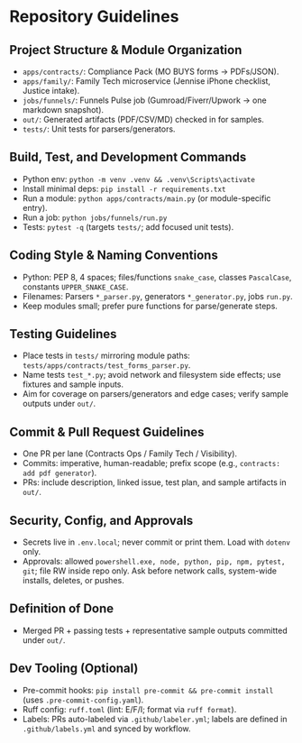 # Repository Guidelines

## Project Structure & Module Organization
- `apps/contracts/`: Compliance Pack (MO BUYS forms → PDFs/JSON).
- `apps/family/`: Family Tech microservice (Jennise iPhone checklist, Justice intake).
- `jobs/funnels/`: Funnels Pulse job (Gumroad/Fiverr/Upwork → one markdown snapshot).
- `out/`: Generated artifacts (PDF/CSV/MD) checked in for samples.
- `tests/`: Unit tests for parsers/generators.

## Build, Test, and Development Commands
- Python env: `python -m venv .venv && .venv\Scripts\activate`
- Install minimal deps: `pip install -r requirements.txt`
- Run a module: `python apps/contracts/main.py` (or module-specific entry).
- Run a job: `python jobs/funnels/run.py`
- Tests: `pytest -q` (targets `tests/`; add focused unit tests).

## Coding Style & Naming Conventions
- Python: PEP 8, 4 spaces; files/functions `snake_case`, classes `PascalCase`, constants `UPPER_SNAKE_CASE`.
- Filenames: Parsers `*_parser.py`, generators `*_generator.py`, jobs `run.py`.
- Keep modules small; prefer pure functions for parse/generate steps.

## Testing Guidelines
- Place tests in `tests/` mirroring module paths: `tests/apps/contracts/test_forms_parser.py`.
- Name tests `test_*.py`; avoid network and filesystem side effects; use fixtures and sample inputs.
- Aim for coverage on parsers/generators and edge cases; verify sample outputs under `out/`.

## Commit & Pull Request Guidelines
- One PR per lane (Contracts Ops / Family Tech / Visibility).
- Commits: imperative, human-readable; prefix scope (e.g., `contracts: add pdf generator`).
- PRs: include description, linked issue, test plan, and sample artifacts in `out/`.

## Security, Config, and Approvals
- Secrets live in `.env.local`; never commit or print them. Load with `dotenv` only.
- Approvals: allowed `powershell.exe, node, python, pip, npm, pytest, git`; file RW inside repo only. Ask before network calls, system-wide installs, deletes, or pushes.

## Definition of Done
- Merged PR + passing tests + representative sample outputs committed under `out/`.

## Dev Tooling (Optional)
- Pre-commit hooks: `pip install pre-commit && pre-commit install` (uses `.pre-commit-config.yaml`).
- Ruff config: `ruff.toml` (lint: E/F/I; format via `ruff format`).
- Labels: PRs auto-labeled via `.github/labeler.yml`; labels are defined in `.github/labels.yml` and synced by workflow.
